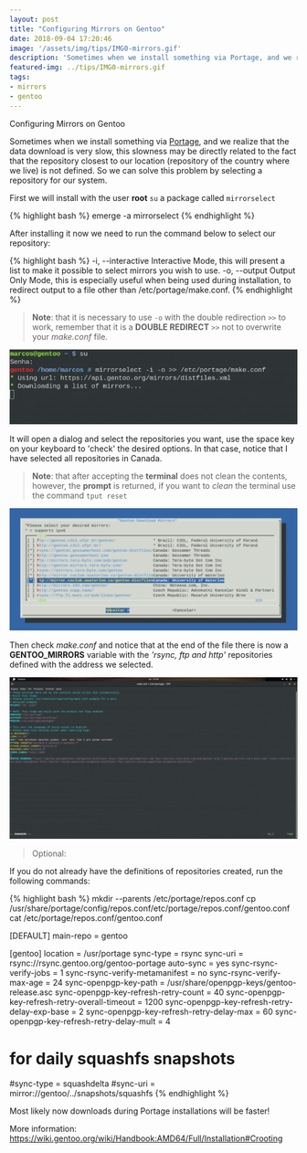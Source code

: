 ```yaml
---
layout: post
title: "Configuring Mirrors on Gentoo"
date: 2018-09-04 17:20:46
image: '/assets/img/tips/IMG0-mirrors.gif'
description: 'Sometimes when we install something via Portage, and we realize that the data download is very slow.'
featured-img: ../tips/IMG0-mirrors.gif
tags:
- mirrors
- gentoo
---
```


Configuring Mirrors on Gentoo

Sometimes when we install something via [Portage](https://wiki.gentoo.org/wiki/Portage#emerge), and we realize that the data download is very slow, this slowness may be directly related to the fact that the repository closest to our location (repository of the country where we live) is not defined. So we can solve this problem by selecting a repository for our system.

First we will install with the user **root** `su` a package called `mirrorselect`

{% highlight bash  %}
emerge -a mirrorselect
{% endhighlight  %}

After installing it now we need to run the command below to select our repository:

{% highlight bash  %}
-i, --interactive
              Interactive Mode, this will present a list to make it possible to select mirrors you wish to use.
-o, --output
              Output Only Mode, this is especially useful when being used during installation, to redirect output to a file other than /etc/portage/make.conf.
{% endhighlight  %}

> **Note**: that it is necessary to use `-o` with the double redirection `>>` to work, remember that it is a **DOUBLE REDIRECT** `>>` not to overwrite your *make.conf* file.

![Configuring Mirrors on Gentoo](/assets/img/tips/IMG1-mirrors.gif "Configuring Mirrors on Gentoo")

It will open a dialog and select the repositories you want, use the space key on your keyboard to 'check' the desired options. In that case, notice that I have selected all repositories in Canada.

 > **Note**: that after accepting the **terminal** does not clean the contents, however, the **prompt** is returned, if you want to *clean* the terminal use the command `tput reset`

![Configuring Mirrors on Gentoo](/assets/img/tips/IMG2-mirrors.gif "Configuring Mirrors on Gentoo")

Then check *make.conf* and notice that at the end of the file there is now a **GENTOO_MIRRORS** variable with the _'rsync, ftp and http'_ repositories defined with the address we selected.

![Configuring Mirrors on Gentoo](/assets/img/tips/IMG3-mirrors.gif "Configuring Mirrors on Gentoo")

> Optional:

If you do not already have the definitions of repositories created, run the following commands:

{% highlight bash  %}
mkdir --parents /etc/portage/repos.conf
cp /usr/share/portage/config/repos.conf/etc/portage/repos.conf/gentoo.conf
cat /etc/portage/repos.conf/gentoo.conf

[DEFAULT]
main-repo = gentoo

[gentoo]
location = /usr/portage
sync-type = rsync
sync-uri = rsync://rsync.gentoo.org/gentoo-portage
auto-sync = yes
sync-rsync-verify-jobs = 1
sync-rsync-verify-metamanifest = no
sync-rsync-verify-max-age = 24
sync-openpgp-key-path = /usr/share/openpgp-keys/gentoo-release.asc
sync-openpgp-key-refresh-retry-count = 40
sync-openpgp-key-refresh-retry-overall-timeout = 1200
sync-openpgp-key-refresh-retry-delay-exp-base = 2
sync-openpgp-key-refresh-retry-delay-max = 60
sync-openpgp-key-refresh-retry-delay-mult = 4

# for daily squashfs snapshots
#sync-type = squashdelta
#sync-uri = mirror://gentoo/../snapshots/squashfs
{% endhighlight  %}

Most likely now downloads during Portage installations will be faster!

More information: https://wiki.gentoo.org/wiki/Handbook:AMD64/Full/Installation#Crooting
